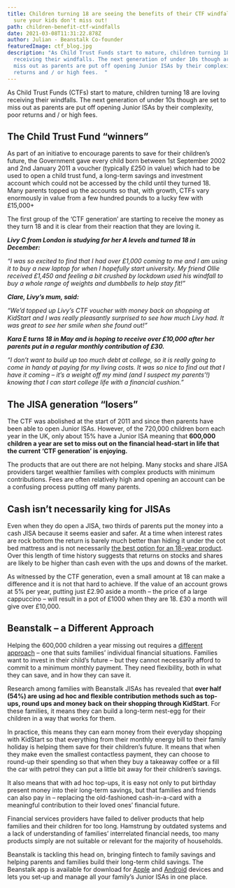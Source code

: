 ```yaml
---
title: Children turning 18 are seeing the benefits of their CTF windfalls - make
  sure your kids don't miss out!
path: children-benefit-ctf-windfalls
date: 2021-03-08T11:31:22.878Z
author: Julian - Beanstalk Co-founder
featuredImage: ctf_blog.jpg
description: "As Child Trust Funds start to mature, children turning 18 are
  receiving their windfalls. The next generation of under 10s though are set to
  miss out as parents are put off opening Junior ISAs by their complexity, poor
  returns and / or high fees.  "
---
```

As Child Trust Funds (CTFs) start to mature, children turning 18 are loving receiving their windfalls. The next generation of under 10s though are set to miss out as parents are put off opening Junior ISAs by their complexity, poor returns and / or high fees. 

## The Child Trust Fund “winners”

As part of an initiative to encourage parents to save for their children’s future, the Government gave every child born between 1st September 2002 and 2nd January 2011 a voucher (typically £250 in value) which had to be used to open a child trust fund, a long-term savings and investment account which could not be accessed by the child until they turned 18. Many parents topped up the accounts so that, with growth, CTFs vary enormously in value from a few hundred pounds to a lucky few with £15,000+

The first group of the ‘CTF generation’ are starting to receive the money as they turn 18 and it is clear from their reaction that they are loving it.

***Livy C from London is studying for her A levels and turned 18 in December:***  

*“I was so excited to find that I had over £1,000 coming to me and I am using it to buy a new laptop for when I hopefully start university. My friend Ollie received £1,450 and feeling a bit crushed by lockdown used his windfall to buy a whole range of weights and dumbbells to help stay fit!”*

***Clare, Livy’s mum, said:*** 

*“We’d topped up Livy’s CTF voucher with money back on shopping at KidStart and I was really pleasantly surprised to see how much Livy had. It was great to see her smile when she found out!”*

***Kara E turns 18 in May and is hoping to receive over £10,000 after her parents put in a regular monthly contribution of £30.*** 

*“I don’t want to build up too much debt at college, so it is really going to come in handy at paying for my living costs. It was so nice to find out that I have it coming – it’s a weight off my mind (and I suspect my parents’!) knowing that I can start college life with a financial cushion.”*

## The JISA generation “losers”

The CTF was abolished at the start of 2011 and since then parents have been able to open Junior ISAs. However, of the 720,000 children born each year in the UK, only about 15% have a Junior ISA meaning that **600,000 children a year are set to miss out on the financial head-start in life that the current ‘CTF generation’ is enjoying.** 

The products that are out there are not helping. Many stocks and share JISA providers target wealthier families with complex products with minimum contributions. Fees are often relatively high and opening an account can be a confusing process putting off many parents.

## Cash isn’t necessarily king for JISAs

Even when they do open a JISA, two thirds of parents put the money into a cash JISA because it seems easier and safer. At a time when interest rates are rock bottom the return is barely much better than hiding it under the cot bed mattress and is not necessarily [the best option for an 18-year product](https://beanstalkapp.co.uk/blog/5-things-you-need-to-consider-this-jisa-season). Over this length of time history suggests that returns on stocks and shares are likely to be higher than cash even with the ups and downs of the market. 

As witnessed by the CTF generation, even a small amount at 18 can make a difference and it is not that hard to achieve. If the value of an account grows at 5% per year, putting just £2.90 aside a month – the price of a large cappuccino – will result in a pot of £1000 when they are 18.  £30 a month will give over £10,000.

## Beanstalk – a Different Approach

Helping the 600,000 children a year missing out requires a [different approach](https://beanstalkapp.co.uk/features) – one that suits families’ individual financial situations. Families want to invest in their child’s future – but they cannot necessarily afford to commit to a minimum monthly payment. They need flexibility, both in what they can save, and in how they can save it.  

Research among families with Beanstalk JISAs has revealed that **over half (54%) are using ad hoc and flexible contribution methods such as top-ups, round ups and money back on their shopping through KidStart**. For these families, it means they can build a long-term nest-egg for their children in a way that works for them. 

In practice, this means they can earn money from their everyday shopping with KidStart so that everything from their monthly energy bill to their family holiday is helping them save for their children’s future. It means that when they make even the smallest contactless payment, they can choose to round-up their spending so that when they buy a takeaway coffee or a fill the car with petrol they can put a little bit away for their children’s savings.  

It also means that with ad hoc top-ups, it is easy not only to put birthday present money into their long-term savings, but that families and friends can also pay in – replacing the old-fashioned cash-in-a-card with a meaningful contribution to their loved ones’ financial future.

Financial services providers have failed to deliver products that help families and their children for too long. Hamstrung by outdated systems and a lack of understanding of families’ interrelated financial needs, too many products simply are not suitable or relevant for the majority of households.

Beanstalk is tackling this head on, bringing fintech to family savings and helping parents and families build their long-term child savings. The Beanstalk app is available for download for [Apple](https://smart.link/e1zksqyenr6pj?site_id=blog) and [Android](https://smart.link/e1zksqyenr6pj?site_id=blog) devices and lets you set-up and manage all your family’s Junior ISAs in one place.